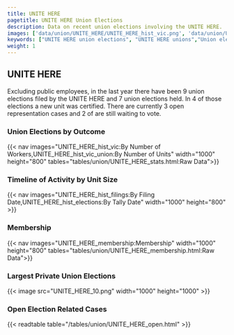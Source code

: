 ```yaml
---
title: UNITE HERE
pagetitle: UNITE HERE Union Elections
description: Data on recent union elections involving the UNITE HERE.
images: ['data/union/UNITE_HERE/UNITE_HERE_hist_vic.png', 'data/union/UNITE_HERE/UNITE_HERE_hist_size.png', 'data/union/UNITE_HERE/UNITE_HERE_10.png']
keywords: ["UNITE HERE union elections", "UNITE HERE unions","Union elections"]
weight: 1
---
```

##  UNITE HERE

Excluding public employees, in the last year there have been 9 union elections filed by the UNITE HERE and 7 union elections held. In 4 of those elections a new unit was certified. There are currently 3 open representation cases and 2 of are still waiting to vote.

### Union Elections by Outcome
{{< nav images="UNITE_HERE_hist_vic:By Number of Workers,UNITE_HERE_hist_vic_union:By Number of Units" width="1000" height="800" tables="tables/union/UNITE_HERE_stats.html:Raw Data">}}

### Timeline of Activity by Unit Size
{{< nav images="UNITE_HERE_hist_filings:By Filing Date,UNITE_HERE_hist_elections:By Tally Date" width="1000" height="800" >}}

### Membership
{{< nav images="UNITE_HERE_membership:Membership" width="1000" height="800" tables="tables/union/UNITE_HERE_membership.html:Raw Data">}}

### Largest Private Union Elections
{{< image src="UNITE_HERE_10.png" width="1000" height="1000"  >}}

### Open Election Related Cases
{{< readtable table="/tables/union/UNITE_HERE_open.html" >}}

